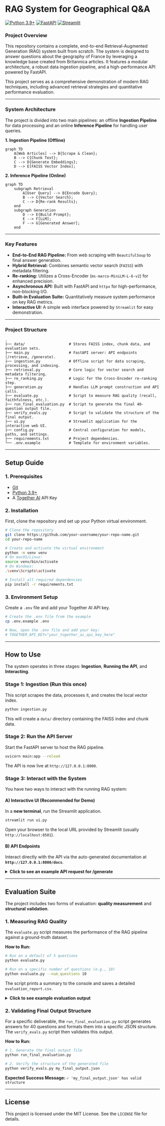 # **RAG System for Geographical Q&A**

[![Python 3.9+](https://img.shields.io/badge/python-3.9+-blue.svg)](https://www.python.org/downloads/)
[![FastAPI](https://img.shields.io/badge/FastAPI-0.110-green.svg)](https://fastapi.tiangolo.com/)
[![Streamlit](https://img.shields.io/badge/Streamlit-1.34-orange.svg)](https://streamlit.io/)

### **Project Overview**

This repository contains a complete, end-to-end Retrieval-Augmented Generation (RAG) system built from scratch. The system is designed to answer questions about the geography of France by leveraging a knowledge base created from Britannica articles. It features a modular architecture, a robust data ingestion pipeline, and a high-performance API powered by FastAPI.

This project serves as a comprehensive demonstration of modern RAG techniques, including advanced retrieval strategies and quantitative performance evaluation.

---

### **System Architecture**

The project is divided into two main pipelines: an offline **Ingestion Pipeline** for data processing and an online **Inference Pipeline** for handling user queries.

**1. Ingestion Pipeline (Offline)**
```mermaid
graph TD
    A[Web Articles] --> B{Scrape & Clean};
    B --> C{Chunk Text};
    C --> D{Generate Embeddings};
    D --> E[FAISS Vector Index];
```

**2. Inference Pipeline (Online)**
```mermaid
graph TD
    subgraph Retrieval
        A[User Query] --> B{Encode Query};
        B --> C{Vector Search};
        C --> D{Re-rank Results};
    end
    subgraph Generation
        D --> E{Build Prompt};
        E --> F[LLM];
        F --> G[Generated Answer];
    end
```

---

### **Key Features**

-   **End-to-End RAG Pipeline:** From web scraping with `BeautifulSoup` to final answer generation.
-   **Hybrid Retrieval:** Combines semantic vector search (`FAISS`) with metadata filtering.
-   **Re-ranking:** Utilizes a Cross-Encoder (`ms-marco-MiniLM-L-6-v2`) for enhanced precision.
-   **Asynchronous API:** Built with FastAPI and `httpx` for high-performance, non-blocking I/O.
-   **Built-in Evaluation Suite:** Quantitatively measure system performance on key RAG metrics.
-   **Interactive UI:** A simple web interface powered by `Streamlit` for easy demonstration.

---

### **Project Structure**
```
.
├── data/                    # Stores FAISS index, chunk data, and evaluation sets.
├── main.py                  # FastAPI server: API endpoints (/retrieve, /generate).
├── ingestion.py             # Offline script for data scraping, processing, and indexing.
├── retrieval.py             # Core logic for vector search and metadata filtering.
├── re_ranking.py            # Logic for the Cross-Encoder re-ranking step.
├── generation.py            # Handles LLM prompt construction and API calls.
├── evaluate.py              # Script to measure RAG quality (recall, faithfulness, etc.).
├── run_final_evaluation.py  # Script to generate the final 40-question output file.
├── verify_evals.py          # Script to validate the structure of the final output.
├── ui.py                    # Streamlit application for the interactive web UI.
├── config.py                # Central configuration for models, paths, and settings.
├── requirements.txt         # Project dependencies.
└── .env.example             # Template for environment variables.
```

---

## **Setup Guide**

### **1. Prerequisites**

-   [Git](https://git-scm.com/)
-   [Python 3.9+](https://www.python.org/downloads/)
-   A [Together AI](https://api.together.xyz/) API Key

### **2. Installation**

First, clone the repository and set up your Python virtual environment.

```bash
# Clone the repository
git clone https://github.com/your-username/your-repo-name.git
cd your-repo-name

# Create and activate the virtual environment
python -m venv venv
# On macOS/Linux:
source venv/bin/activate
# On Windows:
.\venv\Scripts\activate

# Install all required dependencies
pip install -r requirements.txt
```

### **3. Environment Setup**

Create a `.env` file and add your Together AI API key.

```bash
# Create the .env file from the example
cp .env.example .env

# Now, open the .env file and add your key:
# TOGETHER_API_KEY="your_together_ai_api_key_here"
```

---

## **How to Use**

The system operates in three stages: **Ingestion**, **Running the API**, and **Interacting**.

### **Stage 1: Ingestion (Run this once)**

This script scrapes the data, processes it, and creates the local vector index.

```bash
python ingestion.py
```
This will create a `data/` directory containing the FAISS index and chunk data.

### **Stage 2: Run the API Server**

Start the FastAPI server to host the RAG pipeline.

```bash
uvicorn main:app --reload
```
The API is now live at `http://127.0.0.1:8000`.

### **Stage 3: Interact with the System**

You have two ways to interact with the running RAG system:

#### **A) Interactive UI (Recommended for Demo)**

In a **new terminal**, run the Streamlit application.

```bash
streamlit run ui.py
```
Open your browser to the local URL provided by Streamlit (usually `http://localhost:8501`).

#### **B) API Endpoints**

Interact directly with the API via the auto-generated documentation at **`http://127.0.0.1:8000/docs`**.

<details>
<summary><strong>Click to see an example API request for /generate</strong></summary>

Send a `POST` request to `http://127.0.0.1:8000/generate` with the following JSON body:

```json
{
  "query": "Describe the climate in the great lowlands of France.",
  "top_k": 3,
  "use_reranker": true,
  "category_filter": "Climate"
}
```
</details>

---

## **Evaluation Suite**

The project includes two forms of evaluation: **quality measurement** and **structural validation**.

### **1. Measuring RAG Quality**

The `evaluate.py` script measures the performance of the RAG pipeline against a ground-truth dataset.

**How to Run:**
```bash
# Run on a default of 5 questions
python evaluate.py

# Run on a specific number of questions (e.g., 10)
python evaluate.py --num_questions 10
```

The script prints a summary to the console and saves a detailed `evaluation_report.csv`.
<details>
<summary><strong>Click to see example evaluation output</strong></summary>

```
--- RAG Evaluation Summary ---
Total Questions Evaluated: 5
context_recall       0.200000
faithfulness         0.800000
answer_similarity    0.892671
----------------------------
```
</details>

### **2. Validating Final Output Structure**

For a specific deliverable, the `run_final_evaluation.py` script generates answers for 40 questions and formats them into a specific JSON structure. The `verify_evals.py` script then validates this output.

**How to Run:**
```bash
# 1. Generate the final output file
python run_final_evaluation.py

# 2. Verify the structure of the generated file
python verify_evals.py my_final_output.json
```
**Expected Success Message:** `✓ 'my_final_output.json' has valid structure`

---

## **License**

This project is licensed under the MIT License. See the `LICENSE` file for details.